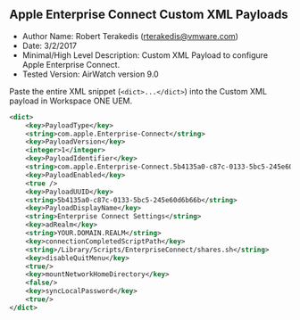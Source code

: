 ## Apple Enterprise Connect Custom XML Payloads ##

* Author Name:  Robert Terakedis (rterakedis@vmware.com)
* Date:  3/2/2017 
* Minimal/High Level Description:    Custom XML Payload to configure Apple Enterprise Connect.  
* Tested Version:   AirWatch version 9.0


Paste the entire XML snippet (`<dict>...</dict>`) into the Custom XML payload in Workspace ONE UEM.

```xml
<dict>
    <key>PayloadType</key>
    <string>com.apple.Enterprise-Connect</string>
    <key>PayloadVersion</key>
    <integer>1</integer>
    <key>PayloadIdentifier</key>
    <string>com.apple.Enterprise-Connect.5b4135a0-c87c-0133-5bc5-245e60d6b66b.test</string>
    <key>PayloadEnabled</key>
    <true />
    <key>PayloadUUID</key>
    <string>5b4135a0-c87c-0133-5bc5-245e60d6b66b</string>
    <key>PayloadDisplayName</key>
    <string>Enterprise Connect Settings</string>
    <key>adRealm</key>
    <string>YOUR.DOMAIN.REALM</string>
    <key>connectionCompletedScriptPath</key>
    <string>/Library/Scripts/EnterpriseConnect/shares.sh</string>
    <key>disableQuitMenu</key>
    <true/>
    <key>mountNetworkHomeDirectory</key>
    <false/>
    <key>syncLocalPassword</key>
    <true/>
</dict>
```